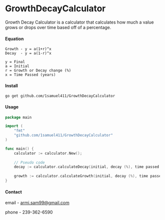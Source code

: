 # GrowthDecayCalculator
Growth Decay Calculator is a calculator that calculates how much a value grows or drops over time based off of a percentage.

#### Equation

    Growth - y = a(1+r)^x
    Decay  - y = a(1-r)^x
    
    y = Final
    a = Initial
    r = Growth or Decay change (%)
    x = Time Passed (years)
    

#### Install

    go get github.com/1samuel411/GrowthDecayCalculator

#### Usage

```go
package main

import (
    "fmt"
    "github.com/1samuel411/GrowthDecayCalculator"
)

func main() {
    calculator := calculator.New();
    
    // Pseudo code
    decay := calculator.calculateDecay(initial, decay (%), time passed (y));
    
    growth := calculator.calculateGrowth(initial, decay (%), time passed (y));
}
```

#### Contact

email - armi.sam99@gmail.com

phone - 239-362-6590
